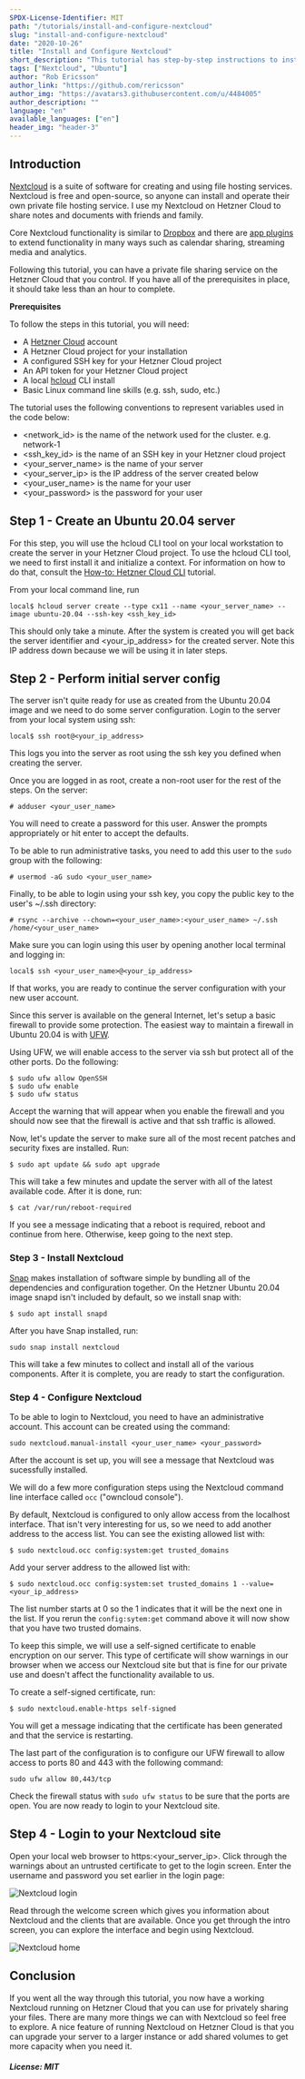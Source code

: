 ```yaml
---
SPDX-License-Identifier: MIT
path: "/tutorials/install-and-configure-nextcloud"
slug: "install-and-configure-nextcloud"
date: "2020-10-26"
title: "Install and Configure Nextcloud"
short_description: "This tutorial has step-by-step instructions to install and configure Nextcloud in the Hetzner Cloud for filesharing and groupware"
tags: ["Nextcloud", "Ubuntu"]
author: "Rob Ericsson"
author_link: "https://github.com/rericsson"
author_img: "https://avatars3.githubusercontent.com/u/4484005"
author_description: ""
language: "en"
available_languages: ["en"]
header_img: "header-3"
---
```


## Introduction

[Nextcloud](https://nextcloud.com/) is a suite of software for creating and using file hosting services. Nextcloud is free and open-source, so anyone can install and operate their own private file hosting service. I use my Nextcloud on Hetzner Cloud to share notes and documents with friends and family.

Core Nextcloud functionality is similar to [Dropbox](https://www.dropbox.com/) and there are [app plugins](https://apps.nextcloud.com/) to extend functionality in many ways such as calendar sharing, streaming media and analytics.

Following this tutorial, you can have a private file sharing service on the Hetzner Cloud that you control. If you have all of the prerequisites in place, it should take less than an hour to complete. 

**Prerequisites**

To follow the steps in this tutorial, you will need:
* A [Hetzner Cloud](https://www.hetzner.com/cloud) account
* A Hetzner Cloud project for your installation
* A configured SSH key for your Hetzner Cloud project
* An API token for your Hetzner Cloud project
* A local [hcloud](https://github.com/hetznercloud/cli) CLI install
* Basic Linux command line skills (e.g. ssh, sudo, etc.)

The tutorial uses the following conventions to represent variables used in the code below:
* <network_id> is the name of the network used for the cluster. e.g. network-1
* <ssh_key_id> is the name of an SSH key in your Hetzner cloud project
* <your_server_name> is the name of your server
* <your_server_ip> is the IP address of the server created below
* <your_user_name> is the name for your user
* <your_password> is the password for your user

## Step 1 - Create an Ubuntu 20.04 server

For this step, you will use the hcloud CLI tool on your local workstation to create the server in your Hetzner Cloud project. To use the hcloud CLI tool, we need to first install it and initialize a context. For information on how to do that, consult the [How-to: Hetzner Cloud CLI](https://community.hetzner.com/tutorials/howto-hcloud-cli) tutorial. 

From your local command line, run
```
local$ hcloud server create --type cx11 --name <your_server_name> --image ubuntu-20.04 --ssh-key <ssh_key_id> 
```

This should only take a minute. After the system is created you will get back the server identifier and <your_ip_address> for the created server. Note this IP address down because we will be using it in later steps.

## Step 2 - Perform initial server config

The server isn't quite ready for use as created from the Ubuntu 20.04 image and we need to do some server configuration. Login to the server from your local system using ssh:

```
local$ ssh root@<your_ip_address>
```

This logs you into the server as root using the ssh key you defined when creating the server.

Once you are logged in as root, create a non-root user for the rest of the steps. On the server:

```
# adduser <your_user_name>
```
You will need to create a password for this user. Answer the prompts appropriately or hit enter to accept the defaults. 

To be able to run administrative tasks, you need to add this user to the `sudo` group with the following:
```
# usermod -aG sudo <your_user_name>
```

Finally, to be able to login using your ssh key, you copy the public key to the user's ~/.ssh directory:
```
# rsync --archive --chown=<your_user_name>:<your_user_name> ~/.ssh /home/<your_user_name>
```
Make sure you can login using this user by opening another local terminal and logging in:

```
local$ ssh <your_user_name>@<your_ip_address>
```

If that works, you are ready to continue the server configuration with your new user account. 

Since this server is available on the general Internet, let's setup a basic firewall to provide some protection. The easiest way to maintain a firewall in Ubuntu 20.04 is with [UFW](https://wiki.ubuntu.com/UncomplicatedFirewall). 

Using UFW, we will enable access to the server via ssh but protect all of the other ports. Do the following:

```
$ sudo ufw allow OpenSSH
$ sudo ufw enable
$ sudo ufw status
```

Accept the warning that will appear when you enable the firewall and you should now see that the firewall is active and that ssh traffic is allowed. 

Now, let's update the server to make sure all of the most recent patches and security fixes are installed. Run:

```
$ sudo apt update && sudo apt upgrade
```

This will take a few minutes and update the server with all of the latest available code. After it is done, run:

```
$ cat /var/run/reboot-required
```

If you see a message indicating that a reboot is required, reboot and continue from here. Otherwise, keep going to the next step. 

### Step 3 - Install Nextcloud

[Snap](https://snapcraft.io/) makes installation of software simple by bundling all of the dependencies and configuration together. On the Hetzner Ubuntu 20.04 image snapd isn't included by default, so we install snap with:

```
$ sudo apt install snapd
```

After you have Snap installed, run:

```
sudo snap install nextcloud
```

This will take a few minutes to collect and install all of the various components. After it is complete, you are ready to start the configuration.


### Step 4 - Configure Nextcloud

To be able to login to Nextcloud, you need to have an administrative account. This account can be created using the command:

```
sudo nextcloud.manual-install <your_user_name> <your_password>
```

After the account is set up, you will see a message that Nextcloud was sucessfully installed. 

We will do a few more configuration steps using the Nextcloud command line interface called `occ` ("owncloud console"). 

By default, Nextcloud is configured to only allow access from the localhost interface. That isn't very interesting for us, so we need to add another address to the access list. You can see the existing allowed list with:

```
$ sudo nextcloud.occ config:system:get trusted_domains
```

Add your server address to the allowed list with:

```
$ sudo nextcloud.occ config:system:set trusted_domains 1 --value=<your_ip_address>
```

The list number starts at 0 so the 1 indicates that it will be the next one in the list. If you rerun the `config:sytem:get` command above it will now show that you have two trusted domains. 

To keep this simple, we will use a self-signed certificate to enable encryption on our server. This type of certificate will show warnings in our browser when we access our Nextcloud site but that is fine for our private use and doesn't affect the functionality available to us. 

To create a self-signed certificate, run:

```
$ sudo nextcloud.enable-https self-signed
```

You will get a message indicating that the certificate has been generated and that the service is restarting. 

The last part of the configuration is to configure our UFW firewall to allow access to ports 80 and 443 with the following command:

```
sudo ufw allow 80,443/tcp
```

Check the firewall status with `sudo ufw status` to be sure that the ports are open. You are now ready to login to your Nextcloud site. 


## Step 4 - Login to your Nextcloud site

Open your local web browser to https:<your_server_ip>. Click through the warnings about an untrusted certificate to get to the login screen. Enter the username and password you set earlier in the login page:

![Nextcloud login](images/nextcloud_login.png)

Read through the welcome screen which gives you information about Nextcloud and the clients that are available. Once you get through the intro screen, you can explore the interface and begin using Nextcloud. 

![Nextcloud home](images/nextcloud_desktop.png)


## Conclusion

If you went all the way through this tutorial, you now have a working Nextcloud running on Hetzner Cloud that you can use for privately sharing your files. There are many more things we can with Nextcloud so feel free to explore. A nice feature of running Nextcloud on Hetzner Cloud is that you can upgrade your server to a larger instance or add shared volumes to get more capacity when you need it.

##### License: MIT

<!--

Contributor's Certificate of Origin

By making a contribution to this project, I certify that:

(a) The contribution was created in whole or in part by me and I have
    the right to submit it under the license indicated in the file; or

(b) The contribution is based upon previous work that, to the best of my
    knowledge, is covered under an appropriate license and I have the
    right under that license to submit that work with modifications,
    whether created in whole or in part by me, under the same license
    (unless I am permitted to submit under a different license), as
    indicated in the file; or

(c) The contribution was provided directly to me by some other person
    who certified (a), (b) or (c) and I have not modified it.

(d) I understand and agree that this project and the contribution are
    public and that a record of the contribution (including all personal
    information I submit with it, including my sign-off) is maintained
    indefinitely and may be redistributed consistent with this project
    or the license(s) involved.

Signed-off-by:  Rob Ericsson rob@l10systems.com

-->
